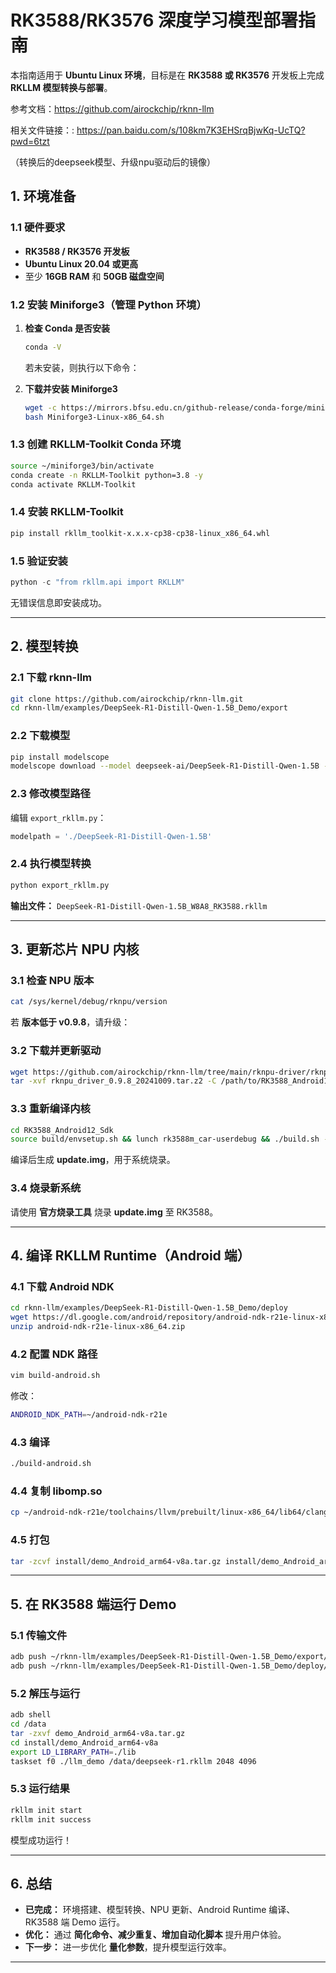# **RK3588/RK3576 深度学习模型部署指南**  

本指南适用于 **Ubuntu Linux 环境**，目标是在 **RK3588 或 RK3576** 开发板上完成 **RKLLM 模型转换与部署**。  

参考文档：https://github.com/airockchip/rknn-llm

相关文件链接：: https://pan.baidu.com/s/108km7K3EHSrqBjwKq-UcTQ?pwd=6tzt 

（转换后的deepseek模型、升级npu驱动后的镜像）

## **1. 环境准备**

### **1.1 硬件要求**

- **RK3588 / RK3576 开发板**
- **Ubuntu Linux 20.04 或更高**
- 至少 **16GB RAM** 和 **50GB 磁盘空间**

### **1.2 安装 Miniforge3（管理 Python 环境）**

1. **检查 Conda 是否安装**

   ```bash
   conda -V
   ```

   若未安装，则执行以下命令：

2. **下载并安装 Miniforge3**

   ```bash
   wget -c https://mirrors.bfsu.edu.cn/github-release/conda-forge/miniforge/LatestRelease/Miniforge3-Linux-x86_64.sh
   bash Miniforge3-Linux-x86_64.sh
   ```

### **1.3 创建 RKLLM-Toolkit Conda 环境**

```bash
source ~/miniforge3/bin/activate
conda create -n RKLLM-Toolkit python=3.8 -y
conda activate RKLLM-Toolkit
```

### **1.4 安装 RKLLM-Toolkit**

```bash
pip install rkllm_toolkit-x.x.x-cp38-cp38-linux_x86_64.whl
```

### **1.5 验证安装**

```python
python -c "from rkllm.api import RKLLM"
```

无错误信息即安装成功。

---

## **2. 模型转换**

### **2.1 下载 rknn-llm**

```bash
git clone https://github.com/airockchip/rknn-llm.git
cd rknn-llm/examples/DeepSeek-R1-Distill-Qwen-1.5B_Demo/export
```

### **2.2 下载模型**

```bash
pip install modelscope
modelscope download --model deepseek-ai/DeepSeek-R1-Distill-Qwen-1.5B --local_dir ./
```

### **2.3 修改模型路径**

编辑 `export_rkllm.py`：

```python
modelpath = './DeepSeek-R1-Distill-Qwen-1.5B'
```

### **2.4 执行模型转换**

```bash
python export_rkllm.py
```

**输出文件：** `DeepSeek-R1-Distill-Qwen-1.5B_W8A8_RK3588.rkllm`

---

## **3. 更新芯片 NPU 内核**

### **3.1 检查 NPU 版本**

```bash
cat /sys/kernel/debug/rknpu/version
```

若 **版本低于 v0.9.8**，请升级：

### **3.2 下载并更新驱动**

```bash
wget https://github.com/airockchip/rknn-llm/tree/main/rknpu-driver/rknpu_driver_0.9.8_20241009.tar.z2
tar -xvf rknpu_driver_0.9.8_20241009.tar.z2 -C /path/to/RK3588_Android12_Sdk/kernel-5.10/driver/rknpu
```

### **3.3 重新编译内核**

```bash
cd RK3588_Android12_Sdk
source build/envsetup.sh && lunch rk3588m_car-userdebug && ./build.sh -AUCKuBop
```

编译后生成 **update.img**，用于系统烧录。

### **3.4 烧录新系统**

请使用 **官方烧录工具** 烧录 **update.img** 至 RK3588。

---

## **4. 编译 RKLLM Runtime（Android 端）**

### **4.1 下载 Android NDK**

```bash
cd rknn-llm/examples/DeepSeek-R1-Distill-Qwen-1.5B_Demo/deploy
wget https://dl.google.com/android/repository/android-ndk-r21e-linux-x86_64.zip
unzip android-ndk-r21e-linux-x86_64.zip
```

### **4.2 配置 NDK 路径**

```bash
vim build-android.sh
```

修改：

```bash
ANDROID_NDK_PATH=~/android-ndk-r21e
```

### **4.3 编译**

```bash
./build-android.sh
```

### **4.4 复制 libomp.so**

```bash
cp ~/android-ndk-r21e/toolchains/llvm/prebuilt/linux-x86_64/lib64/clang/9.0.9/lib/linux/aarch64/libomp.so install/demo_Android_arm64-v8a/lib/
```

### **4.5 打包**

```bash
tar -zcvf install/demo_Android_arm64-v8a.tar.gz install/demo_Android_arm64-v8a/
```

---

## **5. 在 RK3588 端运行 Demo**

### **5.1 传输文件**

```bash
adb push ~/rknn-llm/examples/DeepSeek-R1-Distill-Qwen-1.5B_Demo/export/DeepSeek-R1-Distill-Qwen-1.5B_W8A8_RK3588.rkllm /data/
adb push ~/rknn-llm/examples/DeepSeek-R1-Distill-Qwen-1.5B_Demo/deploy/install/demo_Android_arm64-v8a.tar.gz /data/
```

### **5.2 解压与运行**

```bash
adb shell
cd /data
tar -zxvf demo_Android_arm64-v8a.tar.gz
cd install/demo_Android_arm64-v8a
export LD_LIBRARY_PATH=./lib
taskset f0 ./llm_demo /data/deepseek-r1.rkllm 2048 4096
```

### **5.3 运行结果**

```bash
rkllm init start
rkllm init success
```

模型成功运行！

---

## **6. 总结**

- **已完成：** 环境搭建、模型转换、NPU 更新、Android Runtime 编译、RK3588 端 Demo 运行。
- **优化：** 通过 **简化命令、减少重复、增加自动化脚本** 提升用户体验。
- **下一步：** 进一步优化 **量化参数**，提升模型运行效率。

---

